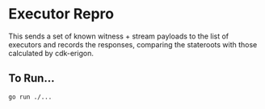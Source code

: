 # Executor Repro

This sends a set of known witness + stream payloads to the list of executors and records the responses, comparing the stateroots with those calculated by cdk-erigon.

## To Run...

`go run ./...`